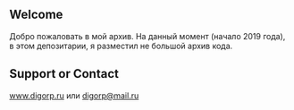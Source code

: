 ## Welcome

Добро пожаловать в мой архив.
На данный момент (начало 2019 года), в этом депозитарии, я разместил не большой архив кода.

## Support or Contact

www.digorp.ru
или
digorp@mail.ru

